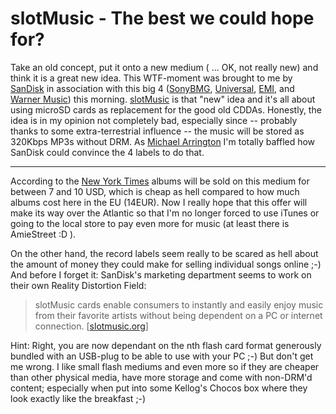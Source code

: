 # slotMusic - The best we could hope for?

<img src="http://img.skitch.com/20080922-dkqe1m4hmcbiekrsea5mb5ddw7.png" alt="" class="left" />Take an old concept, put it onto a new medium ( ... OK, not really new) and think it is a great new idea. This WTF-moment was brought to me by [SanDisk](http://sandisk.com/) in association with this big 4 ([SonyBMG](http://www.sonybmg.com/), [Universal](http://www.umusic.com/), [EMI](http://www.emigroup.com/), and [Warner Music](http://www.wmg.com/)) this morning. [slotMusic](http://slotmusic.org) is that "new" idea and it's all about using microSD cards as replacement for the good old CDDAs. Honestly, the idea is in my opinion not completely bad, especially since -- probably thanks to some extra-terrestrial influence -- the music will be stored as 320Kbps MP3s without DRM. As [Michael Arrington](http://www.techcrunch.com/2008/09/22/music-on-microsd-i-cant-believe-the-labels-fell-for-this/) I'm totally baffled how SanDisk could convince the 4 labels to do that. 

-------------------------------

According to the [New York Times](http://bits.blogs.nytimes.com/2008/09/22/whats-in-the-cards-for-sandisk-music/) albums will be sold on this medium for between 7 and 10 USD, which is cheap as hell compared to how much albums cost here in the EU (14EUR). Now I really hope that this offer will make its way over the Atlantic so that I'm no longer forced to use iTunes or going to the local store to pay even more for music (at least there is AmieStreet :D ). 

On the other hand, the record labels seem really to be scared as hell about the amount of money they could make for selling individual songs online ;-) And before I forget it: SanDisk's marketing department seems to work on their own Reality Distortion Field:

> slotMusic cards enable consumers to instantly and easily enjoy music from their favorite artists without being dependent on a PC or internet connection. [[slotmusic.org](http://slotmusic.org/what_is.php)]

Hint: Right, you are now dependant on the nth flash card format generously bundled with an USB-plug to be able to use with your PC ;-) But don't get me wrong. I like small flash mediums and even more so if they are cheaper than other physical media, have more storage and come with non-DRM'd content; especially when put into some Kellog's Chocos box where they look exactly like the breakfast ;-)